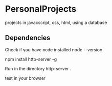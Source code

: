 # PersonalProjects
projects in javacscript, css, html, using a database


## Dependencies
Check if you have node installed
node --version

npm install http-server -g

Run in the directory
http-server . 

test in your browser